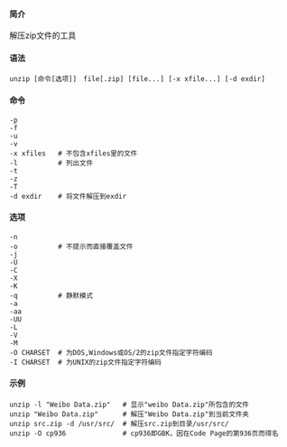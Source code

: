 #### 简介

解压zip文件的工具

#### 语法

```
unzip [命令[选项]]　file[.zip] [file...] [-x xfile...] [-d exdir]
```

#### 命令

```
-p
-f
-u
-v
-x xfiles	# 不包含xfiles里的文件
-l			# 列出文件
-t
-z
-T
-d exdir	# 将文件解压到exdir
```

#### 选项

```
-n
-o			# 不提示而直接覆盖文件
-j
-U
-C
-X
-K
-q			# 静默模式
-a
-aa
-UU
-L
-V
-M
-O CHARSET	# 为DOS,Windows或OS/2的zip文件指定字符编码
-I CHARSET	# 为UNIX的zip文件指定字符编码
```



#### 示例

```
unzip -l "Weibo Data.zip"	# 显示"weibo Data.zip"所包含的文件
unzip "Weibo Data.zip"		# 解压"Weibo Data.zip"到当前文件夹
unzip src.zip -d /usr/src/	# 解压src.zip到目录/usr/src/
unzip -O cp936				# cp936即GBK，因在Code Page的第936页而得名
```

